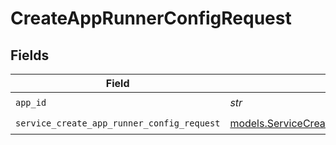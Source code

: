 # CreateAppRunnerConfigRequest


## Fields

| Field                                                                                          | Type                                                                                           | Required                                                                                       | Description                                                                                    |
| ---------------------------------------------------------------------------------------------- | ---------------------------------------------------------------------------------------------- | ---------------------------------------------------------------------------------------------- | ---------------------------------------------------------------------------------------------- |
| `app_id`                                                                                       | *str*                                                                                          | :heavy_check_mark:                                                                             | app ID                                                                                         |
| `service_create_app_runner_config_request`                                                     | [models.ServiceCreateAppRunnerConfigRequest](../models/servicecreateapprunnerconfigrequest.md) | :heavy_check_mark:                                                                             | Input                                                                                          |